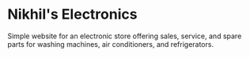 # Nikhil's Electronics

Simple website for an electronic store offering sales, service, and spare parts for washing machines, air conditioners, and refrigerators.
